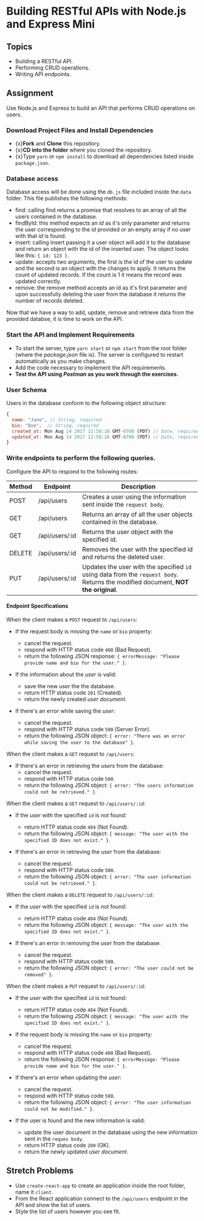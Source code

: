 # Building RESTful APIs with Node.js and Express Mini

## Topics

* Building a RESTful API.
* Performing CRUD operations.
* Writing API endpoints.

## Assignment

Use Node.js and Express to build an API that performs CRUD operations on users.

### Download Project Files and Install Dependencies

* {x}**Fork** and **Clone** this repository.
* {x}**CD into the folder** where you cloned the repository.
* {x}Type `yarn` or `npm install` to download all dependencies listed inside `package.json`.

### Database access

Database access will be done using the `db.js` file included inside the `data` folder. This file publishes the following methods:

* find: calling find returns a promise that resolves to an array of all the users contained in the database.
* findById: this method expects an _id_ as it's only parameter and returns the user corresponding to the _id_ provided or an empty array if no user with that _id_ is found.
* insert: calling insert passing it a user object will add it to the database and return an object with the id of the inserted user. The object looks like this: `{ id: 123 }`.
* update: accepts two arguments, the first is the id of the user to update and the second is an object with the changes to apply. It returns the count of updated records. If the count is 1 it means the record was updated correctly.
* remove: the remove method accepts an id as it's first parameter and upon successfully deleting the user from the database it returns the number of records deleted.

Now that we have a way to add, update, remove and retrieve data from the provided databse, it is time to work on the API.

### Start the API and Implement Requirements

* To start the server, type `yarn start` or `npm start` from the root folder (where the _package.json_ file is). The server is configured to restart automatically as you make changes.
* Add the code necessary to implement the API requirements.
* **Test the API using _Postman_ as you work through the exercises.**

### User Schema

Users in the database conform to the following object structure:

```js
{
  name: "Jane", // String, required
  bio: "Doe",  // String, required
  created_at: Mon Aug 14 2017 12:50:16 GMT-0700 (PDT) // Date, required, defaults to current date
  updated_at: Mon Aug 14 2017 12:50:16 GMT-0700 (PDT) // Date, required, defaults to current date
}
```

### Write endpoints to perform the following queries.

Configure the API to respond to the following routes:

| Method | Endpoint       | Description                                                                                                                       |
| ------ | -------------- | --------------------------------------------------------------------------------------------------------------------------------- |
| POST   | /api/users     | Creates a user using the information sent inside the `request body`.                                                              |
| GET    | /api/users     | Returns an array of all the user objects contained in the database.                                                               |
| GET    | /api/users/:id | Returns the user object with the specified id.                                                                                    |
| DELETE | /api/users/:id | Removes the user with the specified id and returns the deleted user.                                                              |
| PUT    | /api/users/:id | Updates the user with the specified `id` using data from the `request body`. Returns the modified document, **NOT the original**. |

#### Endpoint Specifications

When the client makes a `POST` request to `/api/users`:

* If the request body is missing the `name` or `bio` property:

  * cancel the request.
  * respond with HTTP status code `400` (Bad Request).
  * return the following JSON response: `{ errorMessage: "Please provide name and bio for the user." }`.

* If the information about the _user_ is valid:

  * save the new _user_ the the database.
  * return HTTP status code `201` (Created).
  * return the newly created _user document_.

* If there's an error while saving the _user_:
  * cancel the request.
  * respond with HTTP status code `500` (Server Error).
  * return the following JSON object: `{ error: "There was an error while saving the user to the database" }`.

When the client makes a `GET` request to `/api/users`:

* If there's an error in retrieving the _users_ from the database:
  * cancel the request.
  * respond with HTTP status code `500`.
  * return the following JSON object: `{ error: "The users information could not be retrieved." }`.

When the client makes a `GET` request to `/api/users/:id`:

* If the _user_ with the specified `id` is not found:

  * return HTTP status code `404` (Not Found).
  * return the following JSON object: `{ message: "The user with the specified ID does not exist." }`.

* If there's an error in retrieving the _user_ from the database:
  * cancel the request.
  * respond with HTTP status code `500`.
  * return the following JSON object: `{ error: "The user information could not be retrieved." }`.

When the client makes a `DELETE` request to `/api/users/:id`:

* If the _user_ with the specified `id` is not found:

  * return HTTP status code `404` (Not Found).
  * return the following JSON object: `{ message: "The user with the specified ID does not exist." }`.

* If there's an error in removing the _user_ from the database:
  * cancel the request.
  * respond with HTTP status code `500`.
  * return the following JSON object: `{ error: "The user could not be removed" }`.

When the client makes a `PUT` request to `/api/users/:id`:

* If the _user_ with the specified `id` is not found:

  * return HTTP status code `404` (Not Found).
  * return the following JSON object: `{ message: "The user with the specified ID does not exist." }`.

* If the request body is missing the `name` or `bio` property:

  * cancel the request.
  * respond with HTTP status code `400` (Bad Request).
  * return the following JSON response: `{ errorMessage: "Please provide name and bio for the user." }`.

* If there's an error when updating the _user_:

  * cancel the request.
  * respond with HTTP status code `500`.
  * return the following JSON object: `{ error: "The user information could not be modified." }`.

* If the user is found and the new information is valid:

  * update the user document in the database using the new information sent in the `reques body`.
  * return HTTP status code `200` (OK).
  * return the newly updated _user document_.

## Stretch Problems

* Use `create-react-app` to create an application inside the root folder, name it `client`.
* From the React application connect to the `/api/users` endpoint in the API and show the list of users.
* Style the list of users however you see fit.
